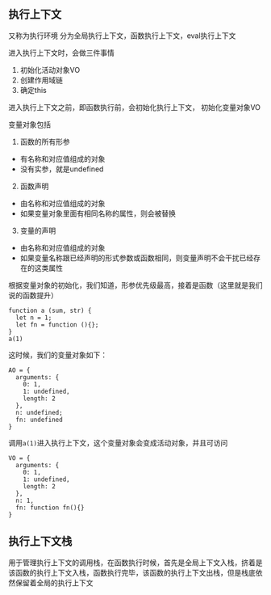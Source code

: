 
## 执行上下文
又称为执行环境
分为全局执行上下文，函数执行上下文，eval执行上下文

进入执行上下文时，会做三件事情
1. 初始化活动对象VO
2. 创建作用域链
3. 确定this

进入执行上下文之前，即函数执行前，会初始化执行上下文，
初始化变量对象VO

变量对象包括
1. 函数的所有形参
  + 有名称和对应值组成的对象
  + 没有实参，就是undefined
2. 函数声明
  + 由名称和对应值组成的对象
  + 如果变量对象里面有相同名称的属性，则会被替换
3. 变量的声明
  + 由名称和对应值组成的对象
  + 如果变量名称跟已经声明的形式参数或函数相同，则变量声明不会干扰已经存在的这类属性

根据变量对象的初始化，我们知道，形参优先级最高，接着是函数（这里就是我们说的函数提升）

```
function a (sum, str) {
  let n = 1;
  let fn = function (){};
}
a(1)
```

这时候，我们的变量对象如下：
```
AO = {
  arguments: {
    0: 1,
    1: undefined,
    length: 2
  },
  n: undefined;
  fn: undefined
}
```
调用`a(1)`进入执行上下文，这个变量对象会变成活动对象，并且可访问
```
VO = {
  arguments: {
    0: 1,
    1: undefined,
    length: 2
  },
  n: 1,
  fn: function fn(){}
}

```

## 执行上下文栈
用于管理执行上下文的调用栈，在函数执行时候，首先是全局上下文入栈，挤着是该函数的执行上下文入栈，函数执行完毕，该函数的执行上下文出栈，但是栈底依然保留着全局的执行上下文


